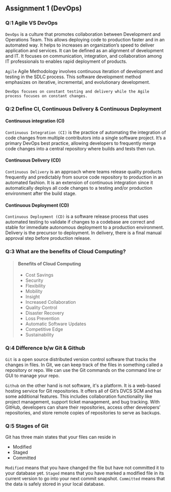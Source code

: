 ## Assignment 1 (DevOps)

### Q:1 Agile VS DevOps

`DevOps` is a culture that promotes collaboration between Development and Operations Team. This allows deploying code to production faster and in an automated way. It helps to increases an organization’s speed to deliver application and services. It can be defined as an alignment of development and IT. It focuses on communication, integration, and collaboration among IT professionals to enables rapid deployment of products.

`Agile` Agile Methodology involves continuous iteration of development and testing in the SDLC process. This software development method emphasizes on iterative, incremental, and evolutionary development.

`DevOps focuses on constant testing and delivery while the Agile process focuses on constant changes.`

### Q:2 Define CI, Continuous Delivery & Continuous Deployment

#### Continuous integration (CI)

`Continuous Integration (CI)` is the practice of automating the integration of code changes from multiple contributors into a single software project. It’s a primary DevOps best practice, allowing developers to frequently merge code changes into a central repository where builds and tests then run.

#### Continuous Delivery (CD)

`Continuous Delivery` is an approach where teams release quality products frequently and predictably from source code repository to production in an automated fashion. It is an extension of continuous integration since it automatically deploys all code changes to a testing and/or production environment after the build stage.

#### Continuous Deployment (CD)

`Continuous Deployment (CD)` is a software release process that uses automated testing to validate if changes to a codebase are correct and stable for immediate autonomous deployment to a production environment. Delivery is the precursor to deployment. In delivery, there is a final manual approval step before production release.

### Q:3 What are the benefits of Cloud Computing?

> #### Benefits of Cloud Computing
> 
> - Cost Savings
> - Security
> - Flexibility
> - Mobility
> - Insight
> - Increased Collaboration
> - Quality Control
> - Disaster Recovery
> - Loss Prevention
> - Automatic Software Updates
> - Competitive Edge
> - Sustainability

### Q:4 Difference b/w Git & Github

 `Git` is a open source distributed version control software that tracks the changes in files. In Git, we can keep track of the files in something called a repository or repo. We can use the Git commands on the command line or GUI to manage your repo.

 `Github` on the other hand is not software, it's a platform. It is a web-based hosting service for Git repositories. It offers all of Git’s DVCS SCM and has some additional features. This includes collaboration functionality like project management, support ticket management, and bug tracking. With GitHub, developers can share their repositories, access other developers’ repositories, and store remote copies of repositories to serve as backups.

 ### Q:5 Stages of Git

 Git has three main states that your files can reside in
 
  - Modified
  - Staged
  - Committed
 
 `Modified` means that you have changed the file but have not committed it to your database yet. `Staged` means that you have marked a modified file in its current version to go into your next commit snapshot. `Committed` means that the data is safely stored in your local database.

